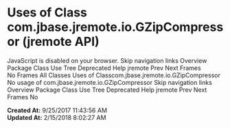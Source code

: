 # Uses of Class com.jbase.jremote.io.GZipCompressor (jremote   API)

JavaScript is disabled on your browser. Skip navigation links Overview Package Class Use Tree Deprecated Help jremote Prev Next Frames No Frames All Classes Uses of Classcom.jbase.jremote.io.GZipCompressor No usage of com.jbase.jremote.io.GZipCompressor Skip navigation links Overview Package Class Use Tree Deprecated Help jremote Prev Next Frames No  

**Created At:** 9/25/2017 11:43:56 AM  
**Updated At:** 2/15/2018 8:02:27 AM  

